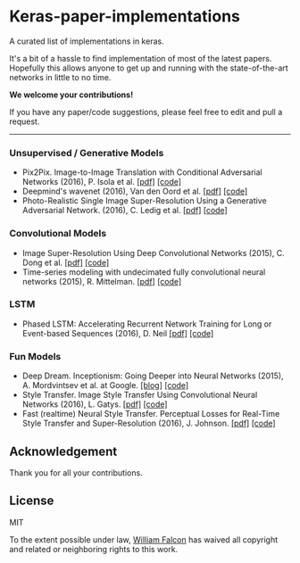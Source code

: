 # Keras-paper-implementations

A curated list of implementations in keras.      

It's a bit of a hassle to find implementation of most of the latest papers. Hopefully this allows anyone to get up and running with the state-of-the-art networks in little to no time.    
    
**We welcome your contributions!**

If you have any paper/code suggestions, please feel free to edit and pull a request.

---   

### Unsupervised / Generative Models    

- Pix2Pix. Image-to-Image Translation with Conditional Adversarial Networks (2016), P. Isola et al. [[pdf]](https://arxiv.org/pdf/1611.07004.pdf) [[code]](https://github.com/williamFalcon/pix2pix-keras)
- Deepmind's wavenet (2016), Van den Oord et al. [[pdf]](https://arxiv.org/pdf/1609.03499.pdf) [[code]](https://github.com/usernaamee/keras-wavenet)
-  Photo-Realistic Single Image Super-Resolution Using a Generative Adversarial Network. (2016), C. Ledig et al. [[pdf]](https://arxiv.org/pdf/1609.04802v2.pdf) [[code]](https://github.com/titu1994/Super-Resolution-using-Generative-Adversarial-Networks)

### Convolutional Models  

-  Image Super-Resolution Using Deep Convolutional Networks (2015), C. Dong et al. [[pdf]](https://arxiv.org/pdf/1501.00092v3.pdf) [[code]](https://github.com/titu1994/Image-Super-Resolution)
- Time-series modeling with undecimated fully convolutional neural networks (2015), R. Mittelman. [[pdf]](https://arxiv.org/pdf/1508.00317.pdf) [[code]](https://github.com/lukovkin/ufcnn-keras)

### LSTM    
- Phased LSTM: Accelerating Recurrent Network Training for Long or Event-based Sequences (2016), D. Neil [[pdf]](https://arxiv.org/pdf/1610.09513.pdf) [[code]](https://github.com/fferroni/PhasedLSTM-Keras)    

### Fun Models  

-  Deep Dream. Inceptionism: Going Deeper into Neural Networks (2015), A. Mordvintsev et al. at Google. [[blog]](https://research.googleblog.com/2015/06/inceptionism-going-deeper-into-neural.html) [[code]](https://github.com/fchollet/keras/blob/master/examples/deep_dream.py)
-  Style Transfer. Image Style Transfer Using Convolutional Neural Networks (2016), L. Gatys. [[pdf]](http://www.cv-foundation.org/openaccess/content_cvpr_2016/papers/Gatys_Image_Style_Transfer_CVPR_2016_paper.pdf) [[code]](https://github.com/fchollet/keras/blob/master/examples/neural_style_transfer.py)
-  Fast (realtime) Neural Style Transfer. Perceptual Losses for Real-Time Style Transfer and Super-Resolution (2016), J. Johnson. [[pdf]](https://arxiv.org/pdf/1603.08155.pdf) [[code]](https://github.com/titu1994/Fast-Neural-Style)    

## Acknowledgement

Thank you for all your contributions.

## License
MIT    

To the extent possible under law, [William Falcon](https://williamfalcon.com) has waived all copyright and related or neighboring rights to this work.

